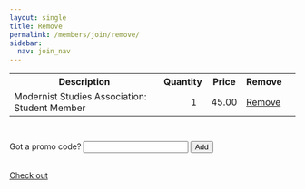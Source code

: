```yaml
---
layout: single
title: Remove 
permalink: /members/join/remove/
sidebar:
  nav: join_nav
---
```




<html lang="en">
<head>
  <meta name="generator" content="HTML Tidy for Linux (vers 25 March 2009), see www.w3.org">
  <meta charset="utf-8">
  <meta http-equiv="Content-Type" content="text/html; charset=us-ascii">

  <title>MSA Membership - Cart</title>
  <link rel="stylesheet" href="/msa/members/css/msa-style.css" type="text/css">
  <link rel="stylesheet" href="/msa/members/css/jhup-style.css" type="text/css">
  <link href="/msa/members/css/SpryMenuBarHorizontal.css" rel="stylesheet" type="text/css">
  <link href="/msa/members/img/msa-favicon.png" rel= "shortcut icon" type="image/gif" />

</head>

<body>

<!-- <h1>Modernist Studies Association</h1> -->
<main id="maincontent">


<table class='cart-table' style="margin-bottom: 5ex">
  <tr>
    <th>Description</th>
    <th>Quantity</th>
    <th>Price</th>
    <th>Remove</th>
  </tr>

  <tr>
    <td>Modernist Studies Association: Student Member</td>
    <td style='text-align:right;padding-right:2ex'>1</td>
    <td class='money-cell'>45.00</td>
    <td><a href="/msa/members/remove-from-cart/1">Remove</a></td>
    <td>
</td>
  </tr>
  
  

</table>
<form method='post' action='/msa/members/promo-codes'>
  <div>
    <label for='promo-code-input'>Got a promo code?</label>
    <input name='source-code' value='' id='promo-code-input'>
    <button type='submit'>Add</button>
  </div>
  <input name="csrf_token" value="{SSHA}KkZhNlspgFTRc7aKAJM1gSE+zfXhk4wz" type="hidden">
</form>

<br><a class='obvious' href="/msa/members/check-out">Check out</a><br>



</main>
<script type="text/javascript" src="/msa/members/js/jquery.js"> </script>
<script type="text/javascript" src="/msa/members/js/jquery.doubleScroll.js"></script>
<script type="text/javascript" src="/msa/members/js/jhup.js"> </script>



<script async src="https://www.googletagmanager.com/gtag/js?id=UA-122948754-11"></script>
<script async src="/msa/members/js/msa-analytics.js"></script>

<script type="text/javascript" defer>
(function(d, src, c) { var t=d.scripts[d.scripts.length - 1],s=d.createElement('script');s.id='la_x2s6df8d';s.async=true;s.src=src;s.onload=s.onreadystatechange=function(){var rs=this.readyState;if(rs&&(rs!='complete')&&(rs!='loaded')){return;}c(this);};t.parentElement.insertBefore(s,t.nextSibling);})(document,
'https://jhup.ladesk.com/scripts/track.js',
function(e){ LiveAgent.createButton('uyox0una', e); });
</script>

</body>
</html>

